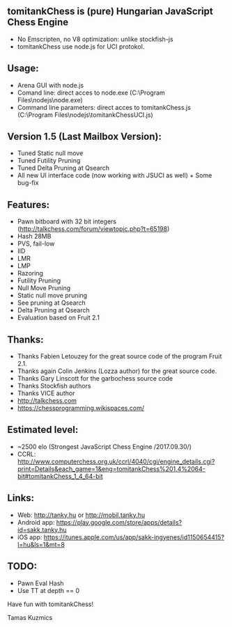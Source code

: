 tomitankChess is (pure) Hungarian JavaScript Chess Engine
--------------------------------------------------------
- No Emscripten, no V8 optimization: unlike stockfish-js
- tomitankChess use node.js for UCI protokol.

Usage:
------------------
- Arena GUI with node.js
- Comand line: direct acces to node.exe (C:\Program Files\nodejs\node.exe)
- Command line parameters: direct acces to tomitankChess.js (C:\Program Files\nodejs\tomitankChessUCI.js)

Version 1.5 (Last Mailbox Version):
------------------
- Tuned Static null move
- Tuned Futility Pruning
- Tuned Delta Pruning at Qsearch
- All new UI interface code (now working with JSUCI as well) + Some bug-fix

Features:
------------------
- Pawn bitboard with 32 bit integers (http://talkchess.com/forum/viewtopic.php?t=65198)
- Hash 28MB
- PVS, fail-low
- IID
- LMR
- LMP
- Razoring
- Futility Pruning
- Null Move Pruning
- Static null move pruning
- See pruning at Qsearch
- Delta Pruning at Qsearch
- Evaluation based on Fruit 2.1

Thanks:
------------------
- Thanks Fabien Letouzey for the great source code of the program Fruit 2.1.
- Thanks again Colin Jenkins (Lozza author) for the great source code.
- Thanks Gary Linscott for the garbochess source code
- Thanks Stockfish authors
- Thanks VICE author
- http://talkchess.com
- https://chessprogramming.wikispaces.com/

Estimated level:
------------------
- ~2500 elo (Strongest JavaScript Chess Engine /2017.09.30/)
- CCRL: http://www.computerchess.org.uk/ccrl/4040/cgi/engine_details.cgi?print=Details&each_game=1&eng=tomitankChess%201.4%2064-bit#tomitankChess_1_4_64-bit

Links:
------------------
- Web: http://tanky.hu or http://mobil.tanky.hu
- Android app: https://play.google.com/store/apps/details?id=sakk.tanky.hu
- iOS app: https://itunes.apple.com/us/app/sakk-ingyenes/id1150654415?l=hu&ls=1&mt=8

TODO:
------------------
- Pawn Eval Hash
- Use TT at depth == 0

Have fun with tomitankChess!

Tamas Kuzmics
